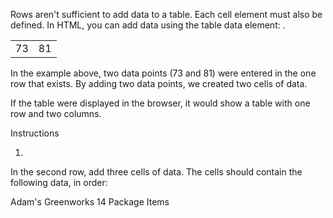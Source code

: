Rows aren't sufficient to add data to a table. Each cell element must also be defined. In HTML, you can add data using the table data element: <td>.

<table>
  <tr>
    <td>73</td>
    <td>81</td>
  </tr>
</table>
In the example above, two data points (73 and 81) were entered in the one row that exists. By adding two data points, we created two cells of data.

If the table were displayed in the browser, it would show a table with one row and two columns.

Instructions

1.
In the second row, add three cells of data. The cells should contain the following data, in order:

Adam's Greenworks
14
Package Items
